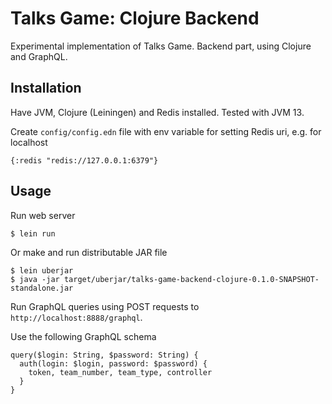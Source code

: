 # Talks Game: Clojure Backend

Experimental implementation of Talks Game. Backend part, using Clojure and GraphQL.

## Installation

Have JVM, Clojure (Leiningen) and Redis  installed. Tested with JVM 13.

Create `config/config.edn` file with env variable for setting Redis uri, e.g. for localhost
```
{:redis "redis://127.0.0.1:6379"}
```

## Usage

Run web server

```
$ lein run
```

Or make and run distributable JAR file

```
$ lein uberjar
$ java -jar target/uberjar/talks-game-backend-clojure-0.1.0-SNAPSHOT-standalone.jar
```

Run GraphQL queries using POST requests to `http://localhost:8888/graphql`.

Use the following GraphQL schema

```
query($login: String, $password: String) {
  auth(login: $login, password: $password) {
    token, team_number, team_type, controller
  }
}
```